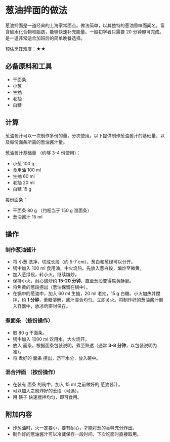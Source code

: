 # 葱油拌面的做法

葱油拌面是一道经典的上海家常面点。做法简单，以其独特的葱油香味而闻名。富含碳水化合物和脂肪，能够快速补充能量。一般初学者只需要 20 分钟即可完成。是一道非常适合加班后的简单晚餐选择。

预估烹饪难度：★★

## 必备原料和工具

- 干面条
- 小葱
- 生抽
- 老抽
- 白糖

## 计算

葱油酱汁可以一次制作多份的量，分次使用。以下提供制作葱油酱汁的基础量，以及每份面条所需的葱油酱汁量。

葱油酱汁基础量 （约够 3-4 份使用）：

- 小葱 100 g
- 食用油 100 ml
- 生抽 60 ml
- 老抽 20 ml
- 白糖 15 g

每份面条：

- 干面条 80 g （约相当于 150 g 湿面条）
- 葱油酱汁 15 ml

## 操作

### 制作葱油酱汁

- 将 小葱 洗净，切成长段（约 5-7 cm）。葱白和葱绿可以分开。
- 锅中加入 100 ml 食用油，中火烧热。先放入葱白段，煸炒至微黄。
- 加入葱绿段，转小火，继续煸炒。
- 保持小火，耐心煸炒约 **15-20 分钟**，直至葱段变得焦黄酥脆。
- 将焦黄的葱段捞出（葱油保留在锅中）。
- 在锅中的葱油中，加入 60 ml 生抽，20 ml 老抽，15 g 白糖。小火加热并搅拌，约 **1 分钟**，至糖溶解，酱汁混合均匀。立即关火。将制作好的葱油酱汁倒入容器中，放凉后密封保存。

### 煮面条 （按份操作）

- 取 80 g 干面条。
- 锅中加入 1000 ml 饮用水，大火烧开。
- 放入 面条，根据面条包装说明，煮至熟透（通常 **3-8 分钟**，以包装说明为准）。
- 将 煮好的 面条 捞出，沥干水分，放入碗中。

### 混合拌面 （按份操作）

- 在装有 面条 的碗中，加入 15 ml 之前做好的 葱油酱汁。
- 可以加入之前炸好的葱段（可选）。
- 用 筷子 快速搅拌均匀，即可食用。

## 附加内容

- 炸葱油时，火一定要小，要有耐心，才能将葱的香味充分炸出。
- 制作好的葱油酱汁可以冷藏保存一段时间，下次吃面时直接取用。